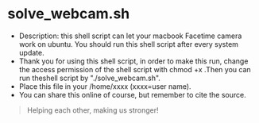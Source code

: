 # solve_webcam.sh
- Description: this shell script can let your macbook Facetime camera work on ubuntu. You should run this shell script after every system update.
- Thank you for using this shell script, in order to make this run, change the access permission of the shell script with chmod +x .Then you can run theshell script by "./solve_webcam.sh".
- Place this file in your /home/xxxx  (xxxx=user name).
- You can share this online of course, but remember to cite the source.


> Helping each other, making us stronger!
